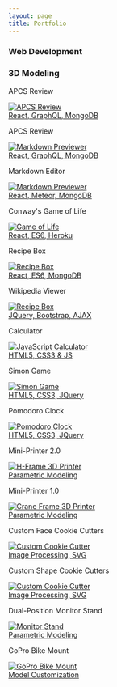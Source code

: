 ```yaml
---
layout: page
title: Portfolio
---
```


<h3 class="p-heading" id="dev-heading">Web Development</h3>
<h3 class="p-heading" id="modeling-heading">3D Modeling</h3>
<div class="portfolio-container">
  <div class="img-container web-dev">
    <p class="project-name">APCS Review</p>
    <a href="https://apcs-review.herokuapp.com/">
      <img class="folio-img img-border" src="/public/resources/apcs-review.png" alt="APCS Review">
      <div class="middle">
        <div class="text">React, GraphQL, MongoDB</div>
      </div>
    </a>
  </div>
  <div class="img-container web-dev">
    <p class="project-name">APCS Review</p>
    <a href="https://apcs-review.herokuapp.com/">
      <img class="folio-img img-border" src="/public/resources/markbin.png" alt="Markdown Previewer">
      <div class="middle">
        <div class="text">React, GraphQL, MongoDB</div>
      </div>
    </a>
  </div>
  <div class="img-container web-dev">
    <p class="project-name">Markdown Editor</p>
    <a href="https://jeiben-markbin.herokuapp.com/">
      <img class="folio-img img-border" src="/public/resources/markbin.png" alt="Markdown Previewer">
      <div class="middle">
        <div class="text">React, Meteor, MongoDB</div>
      </div>
    </a>
  </div>
  <div class="img-container web-dev">
    <p class="project-name">Conway's Game of Life</p>
    <a href="https://jeiben-game-of-life.herokuapp.com/">
      <img class="folio-img" src="/public/resources/life.png" alt="Game of Life">
      <div class="middle">
        <div class="text">React, ES6, Heroku</div>
      </div>
    </a>
  </div>
  <div class="img-container web-dev">
    <p class="project-name">Recipe Box</p>
    <a href="https://jeiben-recipe-box.herokuapp.com/">
      <img class="folio-img img-border" src="/public/resources/recipe.png" alt="Recipe Box">
      <div class="middle">
        <div class="text">React, ES6, MongoDB</div>
      </div>
    </a>
  </div>
  <div class="img-container web-dev">
    <p class="project-name">Wikipedia Viewer</p>
    <a href="/public/portfolio/wikisearch/">
      <img class="folio-img" src="/public/resources/wikisearch.png" alt="Recipe Box">
      <div class="middle">
        <div class="text">JQuery, Bootstrap, AJAX</div>
      </div>
    </a>
  </div>
  <div class="img-container web-dev">
    <p class="project-name">Calculator</p>
    <a href="/public/portfolio/calculator/">
      <img class="folio-img" src="/public/resources/js-calc.png" alt="JavaScript Calculator">
      <div class="middle">
        <div class="text">HTML5, CSS3 & JS</div>
      </div>
    </a>
  </div>
  <div class="img-container web-dev">
    <p class="project-name">Simon Game</p>
    <a href="/public/portfolio/simon/">
      <img class="folio-img img-border" src="/public/resources/simon.png" alt="Simon Game">
      <div class="middle">
        <div class="text">HTML5, CSS3, JQuery</div>
      </div>
    </a>
  </div>
  <div class="img-container web-dev">
    <p class="project-name">Pomodoro Clock</p>
    <a href="/public/portfolio/pomodoro/">
      <img class="folio-img" src="/public/resources/pomodoro.png" alt="Pomodoro Clock">
      <div class="middle">
        <div class="text">HTML5, CSS3, JQuery</div>
      </div>
    </a>
  </div>

  <div class="img-container modeling">
    <p class="project-name">Mini-Printer 2.0</p>
    <a href="/public/resources/mini-printer2.png">
      <img class="folio-img img-border" src="/public/resources/mini-printer2.png" alt="H-Frame 3D Printer">
      <div class="middle">
        <div class="text">Parametric Modeling</div>
      </div>
    </a>
  </div>
  <div class="img-container modeling">
    <p class="project-name">Mini-Printer 1.0</p>
    <a href="/public/resources/mini-printer1.png">
      <img class="folio-img img-border" src="/public/resources/mini-printer1.png" alt="Crane Frame 3D Printer">
      <div class="middle">
        <div class="text">Parametric Modeling</div>
      </div>
    </a>
  </div>
  <div class="img-container modeling">
    <p class="project-name">Custom Face Cookie Cutters</p>
    <a href="/public/resources/cookies-3.jpg">
      <img class="folio-img" src="/public/resources/cookies-3.jpg" alt="Custom Cookie Cutter">
      <div class="middle">
        <div class="text">Image Processing, SVG</div>
      </div>
    </a>
  </div>
  <div class="img-container modeling">
    <p class="project-name">Custom Shape Cookie Cutters</p>
    <a href="/public/resources/cookie-shapes.jpg">
      <img class="folio-img" src="/public/resources/cookie-shapes.jpg" alt="Custom Cookie Cutter">
      <div class="middle">
        <div class="text">Image Processing, SVG</div>
      </div>
    </a>
  </div>
  <div class="img-container modeling">
    <p class="project-name">Dual-Position Monitor Stand</p>
    <a href="/public/resources/monitor-stand.png">
      <img class="folio-img img-border" src="/public/resources/monitor-stand.png" alt="Monitor Stand">
      <div class="middle">
        <div class="text">Parametric Modeling</div>
      </div>
    </a>
  </div>
  <div class="img-container modeling">
    <p class="project-name">GoPro Bike Mount</p>
    <a href="/public/resources/bike-mount.jpg">
      <img class="folio-img img-border" src="/public/resources/bike-mount.jpg" alt="GoPro Bike Mount">
      <div class="middle">
        <div class="text">Model Customization</div>
      </div>
    </a>
  </div>
</div>

